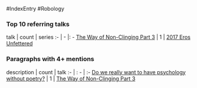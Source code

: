 #IndexEntry #Robology

### Top 10 referring talks
talk | count | series
:- | - |: -
<a data-href="The Way of Non-Clinging Part 3" href="The+Way+of+Non-Clinging+Part+3" class="internal-link" target="_blank" rel="noopener">The Way of Non-Clinging Part 3</a> | 1 | <a data-href="2017 Eros Unfettered" href="2017+Eros+Unfettered" class="internal-link" target="_blank" rel="noopener">2017 Eros Unfettered</a>


### Paragraphs with 4+ mentions
description | count | talk
:- | : - | :-
<a aria-label-position="top" aria-label="The Way of Non-Clinging Part 3" data-href="The Way of Non-Clinging Part 3#Do we really want to have psychology without poetry\" href="The+Way+of+Non-Clinging+Part+3#Do+we+really+want+to+have+psychology+without+poetry%5C" class="internal-link" target="_blank" rel="noopener">Do we really want to have psychology without poetry?</a> | 1 | <a data-href="The Way of Non-Clinging Part 3" href="The+Way+of+Non-Clinging+Part+3" class="internal-link" target="_blank" rel="noopener">The Way of Non-Clinging Part 3</a>


